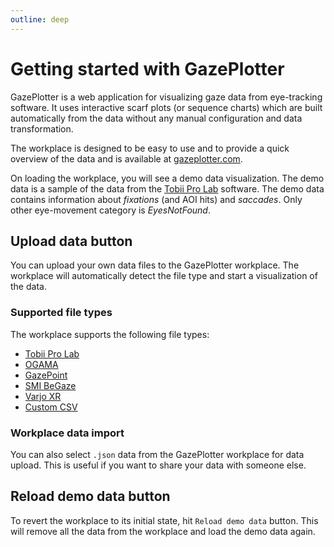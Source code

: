 ```yaml
---
outline: deep
---
```


# Getting started with GazePlotter
GazePlotter is a web application for visualizing gaze data from eye-tracking software. It uses interactive scarf plots (or sequence charts) which are built automatically from the data without any manual configuration and data transformation.

The workplace is designed to be easy to use and to provide a quick overview of the data and is available at [gazeplotter.com](https://gazeplotter.com).

On loading the workplace, you will see a demo data visualization. The demo data is a sample of the data from the [Tobii Pro Lab](./tobii-pro-lab.md) software. The demo data contains information about *fixations* (and AOI hits) and *saccades*. Only other eye-movement category is *EyesNotFound*.

## Upload data button
You can upload your own data files to the GazePlotter workplace. The workplace will automatically detect the file type and start a visualization of the data.

### Supported file types
The workplace supports the following file types:

- [Tobii Pro Lab](./tobii-pro-lab.md)
- [OGAMA](./ogama.md)
- [GazePoint](./gazepoint.md)
- [SMI BeGaze](./smi-begaze.md)
- [Varjo XR](./varjo.md)
- [Custom CSV](./custom-csv.md)

### Workplace data import
You can also select `.json` data from the GazePlotter workplace for data upload. This is useful if you want to share your data with someone else.

## Reload demo data button

To revert the workplace to its initial state, hit `Reload demo data` button. This will remove all the data from the workplace and load the demo data again.
